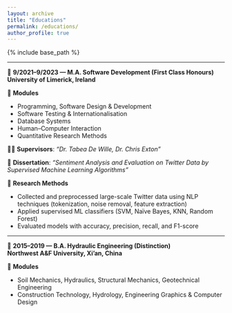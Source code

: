 ```yaml
---
layout: archive
title: "Educations"
permalink: /educations/
author_profile: true
---
```


{% include base_path %}

---

📌 **9/2021–9/2023 — M.A. Software Development (First Class Honours)**  
    **University of Limerick, Ireland**  

📘 **Modules**   
- Programming, Software Design & Development
- Software Testing & Internationalisation
- Database Systems
- Human–Computer Interaction
- Quantitative Research Methods

👩‍🏫 **Supervisors**: *“Dr. Tabea De Wille,  Dr. Chris Exton”*  

📄 **Dissertation**: *“Sentiment Analysis and Evaluation on Twitter Data by Supervised Machine Learning Algorithms”*  

🔬 **Research Methods**  
- Collected and preprocessed large-scale Twitter data using NLP techniques (tokenization, noise removal, feature extraction)  
- Applied supervised ML classifiers (SVM, Naïve Bayes, KNN, Random Forest)  
- Evaluated models with accuracy, precision, recall, and F1-score 

---
📌 **2015–2019 — B.A. Hydraulic Engineering (Distinction)**  
**Northwest A&F University, Xi’an, China**  

📘 **Modules**  
- Soil Mechanics, Hydraulics, Structural Mechanics, Geotechnical Engineering
- Construction Technology, Hydrology, Engineering Graphics & Computer Design  
